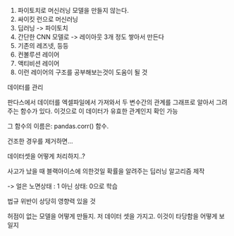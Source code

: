 1. 파이토치로 머신러닝 모델을 만들지 않는다.
2. 싸이킷 런으로 머신러닝
3. 딥러닝 -> 파이토치
4. 간단한 CNN 모델로 -> 레이아웃 3개 정도 쌓아서 만든다
5. 기존의 레즈넷, 등등
6. 컨볼루션 레이어
7. 액티비션 레이어
8. 이런 레이어의 구조를 공부해보는것이 도움이 될 것



데이터를 관리

판다스에서 데이터를 엑셀파일에서 가져와서 두 변수간의 관계를 그래프로 알아서 그려주는 함수가 있다. 이것으로 이 데이터가 유효한 관계인지 확인 가능

그 함수의 이름은: pandas.corr() 함수.



건조한 경우를 제거하면...

데이터셋을 어떻게 처리하지..?

사고가 났을 때 블랙아이스에 의한것일 확률을 알려주는 딥러닝 알고리즘 제작

-> 얼은 노면상태 : 1 아닌 상태: 0으로 학습

법규 위반이 상당히 영향력 있을 것

허점이 없는 모델을 어떻게 만들지. 저 데이터 셋을 가지고. 이것이 타당함을 어떻게 보일지 

